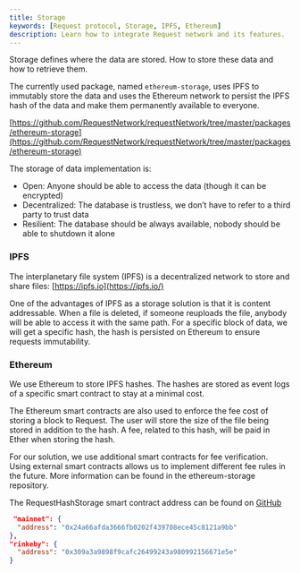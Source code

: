 ```yaml
---
title: Storage
keywords: [Request protocol, Storage, IPFS, Ethereum]
description: Learn how to integrate Request network and its features.
---
```


Storage defines where the data are stored. How to store these data and how to retrieve them.

The currently used package, named `ethereum-storage`, uses IPFS to immutably store the data and uses the Ethereum network to persist the IPFS hash of the data and make them permanently available to everyone.

[https://github.com/RequestNetwork/requestNetwork/tree/master/packages/ethereum-storage](https://github.com/RequestNetwork/requestNetwork/tree/master/packages/ethereum-storage)

The storage of data implementation is:

- Open: Anyone should be able to access the data (though it can be encrypted)
- Decentralized: The database is trustless, we don’t have to refer to a third party to trust data
- Resilient: The database should be always available, nobody should be able to shutdown it alone

### IPFS

The interplanetary file system (IPFS) is a decentralized network to store and share files: [https://ipfs.io](https://ipfs.io/)

One of the advantages of IPFS as a storage solution is that it is content addressable. When a file is deleted, if someone reuploads the file, anybody will be able to access it with the same path. For a specific block of data, we will get a specific hash, the hash is persisted on Ethereum to ensure requests immutability.

### Ethereum

We use Ethereum to store IPFS hashes. The hashes are stored as event logs of a specific smart contract to stay at a minimal cost.

The Ethereum smart contracts are also used to enforce the fee cost of storing a block to Request. The user will store the size of the file being stored in addition to the hash. A fee, related to this hash, will be paid in Ether when storing the hash.

For our solution, we use additional smart contracts for fee verification. Using external smart contracts allows us to implement different fee rules in the future. More information can be found in the ethereum-storage repository.

The RequestHashStorage smart contract address can be found on [GitHub](https://github.com/RequestNetwork/requestNetwork/blob/1f24dd17353497cc6ee21abf2d7bfda9e63d2ba5/packages/smart-contracts/artifacts/RequestHashStorage/artifacts.json)

```json
 "mainnet": {
  "address": "0x24a66afda3666fb0202f439708ece45c8121a9bb"
},
"rinkeby": {
  "address": "0x309a3a9898f9cafc26499243a980992156671e5e"
}
```
